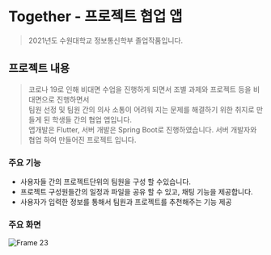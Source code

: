 # Together - 프로젝트 협업 앱
> 2021년도 수원대학교 정보통신학부 졸업작품입니다.
  

## 프로젝트 내용
> 코로나 19로 인해 비대면 수업을 진행하게 되면서 조별 과제와 프로젝트 등을 비대면으로 진행하면서  
> 팀원 선정 및 팀원 간의 의사 소통이 어려워 지는 문제를 해결하기 위한 취지로 만들게 된 학생들 간의 협업 앱입니다.  
>  앱개발은 Flutter, 서버 개발은 Spring Boot로 진행하였습니다. 서버 개발자와 협업 하여 만들어진 프로젝트 입니다.

### 주요 기능
- 사용자들 간의 프로젝트단위의 팀원을 구성 할 수있습니다.
- 프로젝트 구성원들간의 일정과 파일을 공유 할 수 있고, 채팅 기능을 제공합니다.
- 사용자가 입력한 정보를 통해서 팀원과 프로젝트를 추천해주는 기능 제공

### 주요 화면

![Frame 23](https://user-images.githubusercontent.com/71866185/165899765-ef566e29-a87e-46e5-9b4b-246f0883de80.png)
